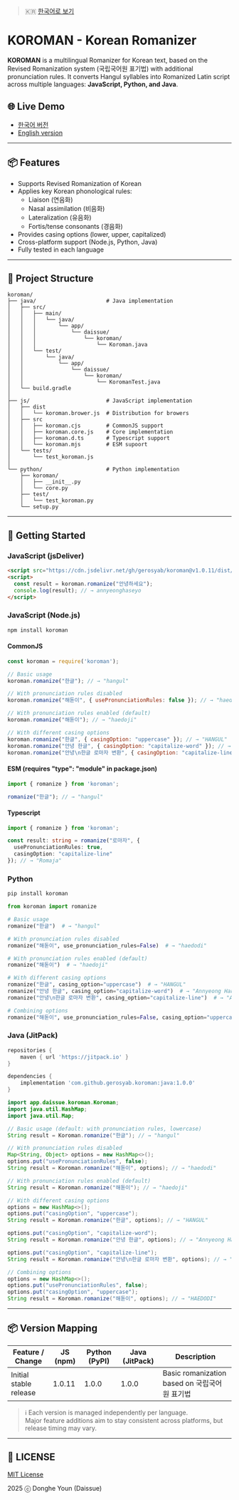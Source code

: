 > 🇰🇷 [한국어로 보기](./README.ko.md)

# KOROMAN - Korean Romanizer

**KOROMAN** is a multilingual Romanizer for Korean text, based on the Revised Romanization system (국립국어원 표기법) with additional pronunciation rules. It converts Hangul syllables into Romanized Latin script across multiple languages: **JavaScript, Python, and Java**.

## 🌐 Live Demo
- [한국어 버전](https://daissue.app/romanizer)
- [English version](https://daissue.app/en/romanizer)

---

## 📦 Features
- Supports Revised Romanization of Korean
- Applies key Korean phonological rules:
  - Liaison (연음화)
  - Nasal assimilation (비음화)
  - Lateralization (유음화)
  - Fortis/tense consonants (경음화)
- Provides casing options (lower, upper, capitalized)
- Cross-platform support (Node.js, Python, Java)
- Fully tested in each language

---

## 📁 Project Structure
```
koroman/
├── java/                      # Java implementation
│   ├── src/
│   │   ├── main/
│   │   │   └── java/
│   │   │       └── app/
│   │   │           └── daissue/
│   │   │               └── koroman/
│   │   │                   └── Koroman.java
│   │   └── test/
│   │       └── java/
│   │           └── app/
│   │               └── daissue/
│   │                   └── koroman/
│   │                       └── KoromanTest.java
│   └── build.gradle
│
├── js/                        # JavaScript implementation
│   ├── dist                   
│   │   └── koroman.brower.js  # Distribution for browers
│   ├── src    
│   │   ├── koroman.cjs        # CommonJS support
│   │   ├── koroman.core.js    # Core implementation
│   │   ├── koroman.d.ts       # Typescript support
│   │   └── koroman.mjs        # ESM supoort
│   └── tests/
│       └── test_koroman.js
│
└── python/                    # Python implementation
    ├── koroman/              
    │   ├── __init__.py       
    │   └── core.py           
    ├── test/                          
    │   └── test_koroman.py
    └── setup.py
```

---

## 🚀 Getting Started

### JavaScript (jsDeliver)
```html
<script src="https://cdn.jsdelivr.net/gh/gerosyab/koroman@v1.0.11/dist/koroman.browser.js"></script>
<script>
  const result = koroman.romanize("안녕하세요");
  console.log(result); // → annyeonghaseyo
</script>
```
### JavaScript (Node.js)
```bash
npm install koroman
```
#### CommonJS
```js
const koroman = require('koroman');

// Basic usage
koroman.romanize("한글"); // → "hangul"

// With pronunciation rules disabled
koroman.romanize("해돋이", { usePronunciationRules: false }); // → "haedodi"

// With pronunciation rules enabled (default)
koroman.romanize("해돋이"); // → "haedoji"

// With different casing options
koroman.romanize("한글", { casingOption: "uppercase" }); // → "HANGUL"
koroman.romanize("안녕 한글", { casingOption: "capitalize-word" }); // → "Annyeong hangeul"
koroman.romanize("안녕\n한글 로마자 변환", { casingOption: "capitalize-line" }); // → "Annyeong\nHangeul Romaja Byeonhwan"
```
#### ESM (requires "type": "module" in package.json)
```js
import { romanize } from 'koroman';

romanize("한글"); // → "hangul"

```
#### Typescript
```ts
import { romanize } from 'koroman';

const result: string = romanize("로마자", {
  usePronunciationRules: true,
  casingOption: "capitalize-line"
}); // → "Romaja"
```
### Python
```bash
pip install koroman
```
```python
from koroman import romanize

# Basic usage
romanize("한글")  # → "hangul"

# With pronunciation rules disabled
romanize("해돋이", use_pronunciation_rules=False)  # → "haedodi"

# With pronunciation rules enabled (default)
romanize("해돋이")  # → "haedoji"

# With different casing options
romanize("한글", casing_option="uppercase")  # → "HANGUL"
romanize("안녕 한글", casing_option="capitalize-word")  # → "Annyeong Hangeul"
romanize("안녕\n한글 로마자 변환", casing_option="capitalize-line")  # → "Annyeong\nHangeul Romaja Byeonhwan"

# Combining options
romanize("해돋이", use_pronunciation_rules=False, casing_option="uppercase")  # → "HAEDODI"
```

### Java (JitPack)
```gradle
repositories {
    maven { url 'https://jitpack.io' }
}

dependencies {
    implementation 'com.github.gerosyab.koroman:java:1.0.0'
}
```
```java
import app.daissue.koroman.Koroman;
import java.util.HashMap;
import java.util.Map;

// Basic usage (default: with pronunciation rules, lowercase)
String result = Koroman.romanize("한글"); // → "hangul"

// With pronunciation rules disabled
Map<String, Object> options = new HashMap<>();
options.put("usePronunciationRules", false);
String result = Koroman.romanize("해돋이", options); // → "haedodi"

// With pronunciation rules enabled (default)
String result = Koroman.romanize("해돋이"); // → "haedoji"

// With different casing options
options = new HashMap<>();
options.put("casingOption", "uppercase");
String result = Koroman.romanize("한글", options); // → "HANGUL"

options.put("casingOption", "capitalize-word");
String result = Koroman.romanize("안녕 한글", options); // → "Annyeong Hangeul"

options.put("casingOption", "capitalize-line");
String result = Koroman.romanize("안녕\n한글 로마자 변환", options); // → "Annyeong\nHangeul Romaja Byeonhwan"

// Combining options
options = new HashMap<>();
options.put("usePronunciationRules", false);
options.put("casingOption", "uppercase");
String result = Koroman.romanize("해돋이", options); // → "HAEDODI"
```
---

## 📦 Version Mapping

| Feature / Change                 | JS (npm)  | Python (PyPI)  | Java (JitPack) | Description                                 |
|----------------------------------|-----------|----------------|----------------|---------------------------------------------|
| Initial stable release           | 1.0.11    | 1.0.0          | 1.0.0          | Basic romanization based on 국립국어원 표기법  |

> ℹ️ Each version is managed independently per language.  
> Major feature additions aim to stay consistent across platforms, but release timing may vary.
---

## 📜 LICENSE
[MIT License](LICENSE)

2025 ⓒ Donghe Youn (Daissue)

